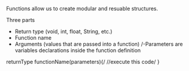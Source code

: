 Functions allow us to create modular and resuable structures.

Three parts
* Return type (void, int, float, String, etc.)
* Function name
* Arguments (values that are passed into a function)
/-Parameters are variables declarations inside the function definition

returnType functionName(parameters){/
//execute this code/
}


